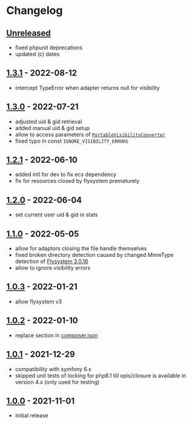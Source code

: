 # Changelog

## [Unreleased]
- fixed phpunit deprecations  
- updated (c) dates

## [1.3.1] - 2022-08-12
- intercept TypeError when adapter returns null for visibility

## [1.3.0] - 2022-07-21
- adjusted uid & gid retrieval 
- added manual uid & gid setup
- allow to access parameters of [`PortableVisibilityConverter`](https://flysystem.thephpleague.com/docs/usage/unix-visibility/)
- fixed typo in const `IGNORE_VISIBILITY_ERRORS`

## [1.2.1] - 2022-06-10
- added intl for dev to fix ecs dependency
- fix for resources closed by flysystem prematurely

## [1.2.0] - 2022-06-04
- set current user uid & gid in stats

## [1.1.0] - 2022-05-05
- allow for adaptors closing the file handle themselves
- fixed broken directory detection caused by changed MimeType detection of [Flysystem 3.0.16](https://github.com/thephpleague/flysystem/compare/3.0.15...3.0.16)
- allow to ignore visibility errors

## [1.0.3] - 2022-01-21
- allow flysystem v3

## [1.0.2] - 2022-01-10
- replace section in [composer.json](composer.json)

## [1.0.1] - 2021-12-29
- compatibility with symfony 6.x
- skipped unit tests of locking for php8.1 till opis/closure is available in version 4.x (only used for testing)

## [1.0.0] - 2021-11-01
- Initial release 

<!---
## [Unreleased]
### Changed
- ...
--->

[Unreleased]: https://github.com/m2mtech/flysystem-stream-wrapper/compare/v1.3.1...HEAD
[1.3.1]: https://github.com/m2mtech/flysystem-stream-wrapper/compare/v1.3.0...v1.3.1
[1.3.0]: https://github.com/m2mtech/flysystem-stream-wrapper/compare/v1.2.1...v1.3.0
[1.2.1]: https://github.com/m2mtech/flysystem-stream-wrapper/compare/v1.2.0...v1.2.1
[1.2.0]: https://github.com/m2mtech/flysystem-stream-wrapper/compare/v1.1.0...v1.2.0
[1.1.0]: https://github.com/m2mtech/flysystem-stream-wrapper/compare/v1.0.3...v1.1.0
[1.0.3]: https://github.com/m2mtech/flysystem-stream-wrapper/compare/v1.0.2...v1.0.3
[1.0.2]: https://github.com/m2mtech/flysystem-stream-wrapper/compare/v1.0.1...v1.0.2
[1.0.1]: https://github.com/m2mtech/flysystem-stream-wrapper/compare/v1.0.0...v1.0.1
[1.0.0]: https://github.com/m2mtech/flysystem-stream-wrapper/releases/tag/v1.0.0
<!---
[Unreleased]: https://github.com/m2mtech/flysystem-stream-wrapper/compare/v1.3.1...HEAD
--->
